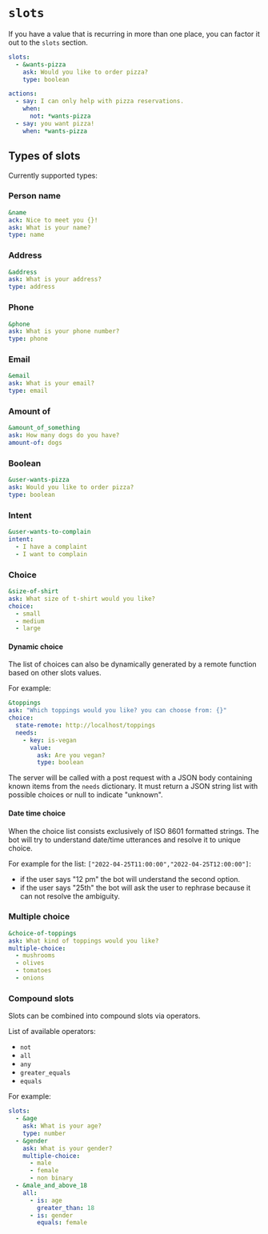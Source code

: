 # `slots`

If you have a value that is recurring in more than one place, you can factor it out to the `slots` section.

```yaml
slots:
  - &wants-pizza
    ask: Would you like to order pizza?
    type: boolean

actions:
  - say: I can only help with pizza reservations.
    when:
      not: *wants-pizza
  - say: you want pizza!
    when: *wants-pizza
```

## Types of slots

Currently supported types:

### Person name

```yaml
&name
ack: Nice to meet you {}!
ask: What is your name?
type: name
```

### Address

```yaml
&address
ask: What is your address?
type: address
```

### Phone

```yaml
&phone
ask: What is your phone number?
type: phone
```

### Email

```yaml
&email
ask: What is your email?
type: email
```

### Amount of

```yaml
&amount_of_something
ask: How many dogs do you have?
amount-of: dogs
```

### Boolean

```yaml
&user-wants-pizza
ask: Would you like to order pizza?
type: boolean
```

### Intent

```yaml
&user-wants-to-complain
intent:
  - I have a complaint
  - I want to complain
```

### Choice

```yaml
&size-of-shirt
ask: What size of t-shirt would you like?
choice:
  - small
  - medium
  - large
```

#### Dynamic choice

The list of choices can also be dynamically generated by a remote function based on other slots values.

For example:

```yaml
&toppings
ask: "Which toppings would you like? you can choose from: {}"
choice:
  state-remote: http://localhost/toppings
  needs:
    - key: is-vegan
      value:
        ask: Are you vegan?
        type: boolean
```

The server will be called with a post request with a JSON body containing known items from the `needs` dictionary.
It must return a JSON string list with possible choices or null to indicate "unknown".

#### Date time choice

When the choice list consists exclusively of ISO 8601 formatted strings. The bot will try to understand date/time utterances and resolve it to unique choice.

For example for the list: `["2022-04-25T11:00:00","2022-04-25T12:00:00"]`:

- if the user says "12 pm" the bot will understand the second option.
- if the user says "25th" the bot will ask the user to rephrase because it can not resolve the ambiguity.

### Multiple choice

```yaml
&choice-of-toppings
ask: What kind of toppings would you like?
multiple-choice:
  - mushrooms
  - olives
  - tomatoes
  - onions
```

### Compound slots

Slots can be combined into compound slots via operators.

List of available operators:

- `not`
- `all`
- `any`
- `greater_equals`
- `equals`

For example:

```yaml
slots:
  - &age
    ask: What is your age?
    type: number
  - &gender
    ask: What is your gender?
    multiple-choice:
      - male
      - female
      - non binary
  - &male_and_above_18
    all:
      - is: age
        greater_than: 18
      - is: gender
        equals: female
```
